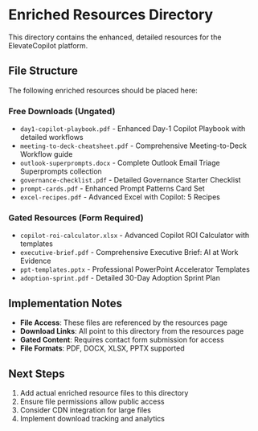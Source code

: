 # Enriched Resources Directory

This directory contains the enhanced, detailed resources for the ElevateCopilot platform.

## File Structure

The following enriched resources should be placed here:

### Free Downloads (Ungated)
- `day1-copilot-playbook.pdf` - Enhanced Day-1 Copilot Playbook with detailed workflows
- `meeting-to-deck-cheatsheet.pdf` - Comprehensive Meeting-to-Deck Workflow guide
- `outlook-superprompts.docx` - Complete Outlook Email Triage Superprompts collection
- `governance-checklist.pdf` - Detailed Governance Starter Checklist
- `prompt-cards.pdf` - Enhanced Prompt Patterns Card Set
- `excel-recipes.pdf` - Advanced Excel with Copilot: 5 Recipes

### Gated Resources (Form Required)
- `copilot-roi-calculator.xlsx` - Advanced Copilot ROI Calculator with templates
- `executive-brief.pdf` - Comprehensive Executive Brief: AI at Work Evidence
- `ppt-templates.pptx` - Professional PowerPoint Accelerator Templates
- `adoption-sprint.pdf` - Detailed 30-Day Adoption Sprint Plan

## Implementation Notes

- **File Access**: These files are referenced by the resources page
- **Download Links**: All point to this directory from the resources page
- **Gated Content**: Requires contact form submission for access
- **File Formats**: PDF, DOCX, XLSX, PPTX supported

## Next Steps

1. Add actual enriched resource files to this directory
2. Ensure file permissions allow public access
3. Consider CDN integration for large files
4. Implement download tracking and analytics
